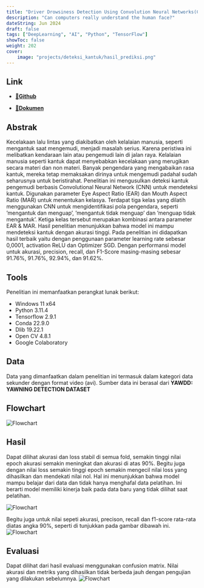 ```yaml
---
title: "Driver Drowsiness Detection Using Convolution Neural Networks(CNN)"
description: "Can computers really understand the human face?"
dateString: Jun 2024
draft: false
tags: ["DeepLearning", "AI", "Python", "TensorFlow"]
showToc: false
weight: 202
cover:
    image: "projects/deteksi_kantuk/hasil_prediksi.png"
--- 
```


## Link
- [**🔗Github**](https://github.com/Alfianri-Manihuruk/TA)

- [**🔗Dokumen**](https://repo.itera.ac.id/depan/submission/SB2406060109)


## Abstrak
Kecelakaan lalu lintas yang diakibatkan oleh kelalaian manusia, seperti mengantuk
saat mengemudi, menjadi masalah serius. Karena peristiwa ini melibatkan kendaraan lain atau pengemudi lain di jalan raya. Kelalaian manusia seperti kantuk dapat
menyebabkan kecelakaan yang merugikan secara materi dan non materi. Banyak
pengendara yang mengabaikan rasa kantuk, mereka tetap memaksakan dirinya untuk mengemudi padahal sudah seharusnya untuk beristirahat. Penelitian ini mengusulkan deteksi kantuk pengemudi berbasis Convolutional Neural Network (CNN)
untuk mendeteksi kantuk. Digunakan parameter Eye Aspect Ratio (EAR) dan Mouth Aspect Ratio (MAR) untuk menentukan kelasya. Terdapat tiga kelas yang dilatih
menggunakan CNN untuk mengidentifikasi pola pengendara, seperti ’mengantuk
dan menguap’, ’mengantuk tidak menguap’ dan ’menguap tidak mengantuk’. Ketiga kelas tersebut merupakan kombinasi antara parameter EAR & MAR. Hasil penelitian menunjukkan bahwa model ini mampu mendeteksi kantuk dengan akurasi
tinggi. Pada penelitian ini didapatkan hasil terbaik yaitu dengan penggunaan parameter learning rate sebesar 0,0001, activation ReLU dan Optimizer SGD. Dengan
performansi model untuk akurasi, precision, recall, dan F1-Score masing-masing
sebesar 91.76%, 91.76%, 92.94%, dan 91.62%.

## Tools
Penelitian ini memanfaatkan perangkat lunak berikut:
- Windows 11 x64
- Python 3.11.4
- Tensorflow 2.9.1
- Conda 22.9.0
- Dlib 19.22.1
- Open CV 4.8.1
- Google Colaboratory

## Data
Data yang dimanfaatkan dalam penelitian ini termasuk dalam kategori data sekunder dengan format video (avi). Sumber data ini berasal dari **YAWDD: YAWNING DETECTION DATASET**

## Flowchart

![Flowchart](https://alfianri-manihuruk.github.io/alfianri/projects/deteksi_kantuk/fowchart.png)


## Hasil
Dapat dilihat akurasi dan loss stabil di semua fold, semakin tinggi nilai epoch akurasi semakin meningkat dan akurasi di atas 90%. Begitu juga dengan nilai loss semakin tinggi epoch semakin mengecil nilai loss yang dihasilkan dan mendekati nilai nol. Hal ini menunjukkan bahwa model mampu belajar dari data dan tidak
hanya menghafal data pelatihan. Ini berarti model memiliki kinerja baik pada data baru yang tidak dilihat saat pelatihan.

![Flowchart](https://alfianri-manihuruk.github.io/alfianri/projects/deteksi_kantuk/akurasi_plotfix.png)


Begitu juga untuk nilai sepeti akurasi, precison, recall dan f1-score rata-rata diatas angka 90%, seperti di
tunjukkan pada gambar dibawah ini.
![Flowchart](https://alfianri-manihuruk.github.io/alfianri/projects/deteksi_kantuk/peforma_cv2.png)




## Evaluasi
Dapat dilihat dari hasil evaluasi menggunakan confusion matrix. Nilai akurasi dan
metriks yang dihasilkan tidak berbeda jauh dengan pengujian yang dilakukan sebelumnya.
![Flowchart](https://alfianri-manihuruk.github.io/alfianri/projects/deteksi_kantuk/confusion_matrix.png)


